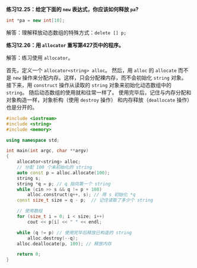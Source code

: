 **练习12.25：给定下面的 `new` 表达式，你应该如何释放 `pa`?**

```cpp
int *pa = new int[10];
```

解答：理解释放动态数组的特殊方式：`delete [] p;`

**练习12.26：用 `allocator` 重写第427页中的程序。**

解答：练习使用 `allocator`。

首先，定义一个 `allocator<string> alloc`。
然后，用 `alloc` 的 `allocate` 而不是 `new` 操作来分配内存。这样，只会分配裸内存，而不会初始化 `string` 对象。
接下来，用 `construct` 操作从读取的 `string` 对象来初始化动态数组中的 `string`。
随后动态数组的使用就和往常一样了。
使用完毕后，记住与内存分配和对象构造一样，对象析构（使用 `destroy` 操作） 和内存释放（`deallocate` 操作）也是分开的。

```cpp
#include <iostream>
#include <string>
#include <memory>

using namespace std;

int main(int argc, char **argv)
{
    allocator<string> alloc;
    // 分配 100 个未初始化的 string
    auto const p = alloc.allocate(100);
    string s;
    string *q = p; // q 指向第一个 string
    while (cin >> s && q != p + 100)
        alloc.construct(q++, s); // 用 s 初始化 *q
    const size_t size = q - p;  // 记住读取了多少个 string

    // 使用数组
    for (size_t i = 0; i < size; i++)
        cout << p[i] << " " << endl;

    while (q != p) // 使用完毕后释放已构造的 string
        alloc.destroy(--q);
    alloc.deallocate(p, 100); // 释放内存

    return 0;
}
```
